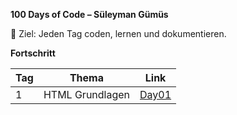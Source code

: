 **100 Days of Code – Süleyman Gümüs**

🎯 Ziel: Jeden Tag coden, lernen und dokumentieren.

**Fortschritt**

| Tag | Thema            | Link             |
|-----|------------------|------------------|
| 1   | HTML Grundlagen  | [Day01](./Day01) |
